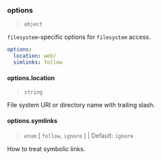 ### options

> `object`

`filesystem`-specific options for `filesystem` access.

```yaml
options:
  location: web/
  simlinks: follow
```

#### options.location

> `string`

File system URI or directory name with trailing slash.

#### options.symlinks

> `enum` [ `follow`, `ignore` ] | Default: `ignore`

How to treat symbolic links.
